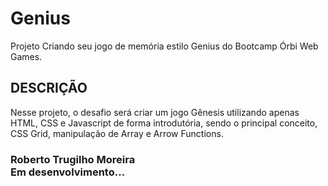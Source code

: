 # Genius
Projeto Criando seu jogo de memória estilo Genius do Bootcamp Órbi Web Games. 

## DESCRIÇÃO
Nesse projeto, o desafio será criar um jogo Gênesis utilizando apenas HTML, CSS e Javascript de forma introdutória, sendo o principal conceito, CSS Grid, manipulação de Array e Arrow Functions.

### Roberto Trugilho Moreira<br>Em desenvolvimento...